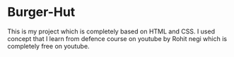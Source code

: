 # Burger-Hut
This is my project which is completely based on HTML and CSS.  I used concept that I learn from defence course on youtube by Rohit negi which is completely free on youtube.

